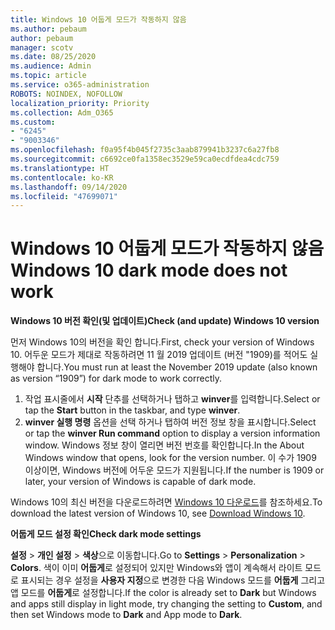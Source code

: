 ```yaml
---
title: Windows 10 어둡게 모드가 작동하지 않음
ms.author: pebaum
author: pebaum
manager: scotv
ms.date: 08/25/2020
ms.audience: Admin
ms.topic: article
ms.service: o365-administration
ROBOTS: NOINDEX, NOFOLLOW
localization_priority: Priority
ms.collection: Adm_O365
ms.custom:
- "6245"
- "9003346"
ms.openlocfilehash: f0a95f4b045f2735c3aab879941b3237c6a27fb8
ms.sourcegitcommit: c6692ce0fa1358ec3529e59ca0ecdfdea4cdc759
ms.translationtype: HT
ms.contentlocale: ko-KR
ms.lasthandoff: 09/14/2020
ms.locfileid: "47699071"
---
```

# <a name="windows-10-dark-mode-does-not-work"></a><span data-ttu-id="b3cee-102">Windows 10 어둡게 모드가 작동하지 않음</span><span class="sxs-lookup"><span data-stu-id="b3cee-102">Windows 10 dark mode does not work</span></span>

<span data-ttu-id="b3cee-103">**Windows 10 버전 확인(및 업데이트)**</span><span class="sxs-lookup"><span data-stu-id="b3cee-103">**Check (and update) Windows 10 version**</span></span>

<span data-ttu-id="b3cee-104">먼저 Windows 10의 버전을 확인 합니다.</span><span class="sxs-lookup"><span data-stu-id="b3cee-104">First, check your version of Windows 10.</span></span> <span data-ttu-id="b3cee-105">어두운 모드가 제대로 작동하려면 11 월 2019 업데이트 (버전 "1909)를 적어도 실행해야 합니다.</span><span class="sxs-lookup"><span data-stu-id="b3cee-105">You must run at least the November 2019 update (also known as version “1909”) for dark mode to work correctly.</span></span>  

1. <span data-ttu-id="b3cee-106">작업 표시줄에서 **시작** 단추를 선택하거나 탭하고 **winver**를 입력합니다.</span><span class="sxs-lookup"><span data-stu-id="b3cee-106">Select or tap the **Start** button in the taskbar, and type  **winver**.</span></span> 
2. <span data-ttu-id="b3cee-107">**winver 실행 명령** 옵션을 선택 하거나 탭하여 버전 정보 창을 표시합니다.</span><span class="sxs-lookup"><span data-stu-id="b3cee-107">Select or tap the **winver Run command** option to display a version information window.</span></span>
    <span data-ttu-id="b3cee-108">Windows 정보 창이 열리면 버전 번호를 확인합니다.</span><span class="sxs-lookup"><span data-stu-id="b3cee-108">In the About Windows window that opens, look for the version number.</span></span> <span data-ttu-id="b3cee-109">이 수가 1909 이상이면, Windows 버전에 어두운 모드가 지원됩니다.</span><span class="sxs-lookup"><span data-stu-id="b3cee-109">If the number is 1909 or later, your version of Windows is capable of dark mode.</span></span>

<span data-ttu-id="b3cee-110">Windows 10의 최신 버전을 다운로드하려면 [Windows 10 다운로드](https://www.microsoft.com/software-download/windows10)를 참조하세요.</span><span class="sxs-lookup"><span data-stu-id="b3cee-110">To download the latest version of Windows 10, see [Download Windows 10](https://www.microsoft.com/software-download/windows10).</span></span>

<span data-ttu-id="b3cee-111">**어둡게 모드 설정 확인**</span><span class="sxs-lookup"><span data-stu-id="b3cee-111">**Check dark mode settings**</span></span>

<span data-ttu-id="b3cee-112">**설정** > **개인 설정** > **색상**으로 이동합니다.</span><span class="sxs-lookup"><span data-stu-id="b3cee-112">Go to **Settings** > **Personalization** > **Colors**.</span></span> <span data-ttu-id="b3cee-113">색이 이미 **어둡게**로 설정되어 있지만 Windows와 앱이 계속해서 라이트 모드로 표시되는 경우 설정을 **사용자 지정**으로 변경한 다음 Windows 모드를 **어둡게** 그리고 앱 모드를 **어둡게**로 설정합니다.</span><span class="sxs-lookup"><span data-stu-id="b3cee-113">If the color is already set to  **Dark** but Windows and apps still display in light mode, try changing the setting to  **Custom**, and then set Windows mode to **Dark** and App mode to **Dark**.</span></span>
